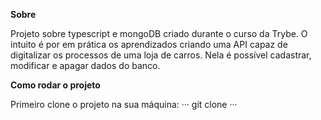 **Sobre**

Projeto sobre typescript e mongoDB criado durante o curso da Trybe. O intuito é por em prática os aprendizados criando uma API capaz de digitalizar os processos de uma loja de carros. Nela é possível cadastrar, modificar e apagar dados do banco.

**Como rodar o projeto**

Primeiro clone o projeto na sua máquina:
···
git clone 
···
